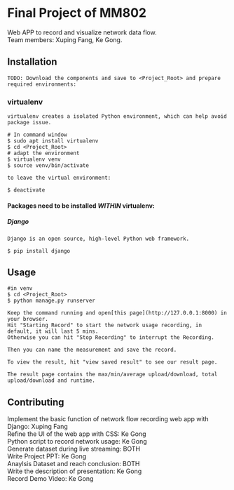<snippet>
  <content>
  
# Final Project of MM802 
  Web APP to record and visualize network data flow.<br />
  Team members: Xuping Fang, Ke Gong.
 
## Installation
    TODO: Download the components and save to <Project_Root> and prepare required environments:

### virtualenv
    virtualenv creates a isolated Python environment, which can help avoid package issue.
  ```make
  # In command window
  $ sudo apt install virtualenv
  $ cd <Project_Root>
  # adapt the environment
  $ virtualenv venv
  $ source venv/bin/activate
  ```
    to leave the virtual environment:
  ```make
  $ deactivate
  ```
  
#### Packages need to be installed *WITHIN* virtualenv:
##### Django
    Django is an open source, high-level Python web framework.
  ```make
  $ pip install django
  ```

## Usage
  ```make
  #in venv
  $ cd <Project_Root>
  $ python manage.py runserver
  ```
  
    Keep the command running and open[this page](http://127.0.0.1:8000) in your browser.
    Hit "Starting Record" to start the network usage recording, in default, it will last 5 mins.
    Otherwise you can hit "Stop Recording" to interrupt the Recording.
    
    Then you can name the measurement and save the record.
    
    To view the result, hit "view saved result" to see our result page.
    
    The result page contains the max/min/average upload/download, total upload/download and runtime.
    
## Contributing

Implement the basic function of network flow recording web app with Django: Xuping Fang<br />
Refine the UI of the web app with CSS: Ke Gong<br />
Python script to record network usage: Ke Gong<br />
Generate dataset during live streaming: BOTH<br />
Write Project PPT: Ke Gong<br />
Anaylsis Dataset and reach conclusion: BOTH<br />
Write the description of presentation: Ke Gong<br />
Record Demo Video: Ke Gong<br />

</content>
  <tabTrigger></tabTrigger>
</snippet>

